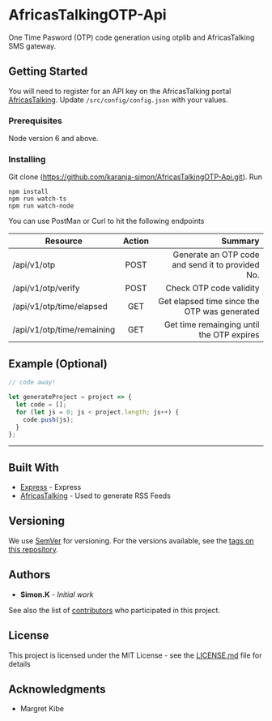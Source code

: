 
# AfricasTalkingOTP-Api

One Time Pasword (OTP) code generation using otplib and AfricasTalking SMS gateway.
## Getting Started
You will need to register for an API key on the AfricasTalking portal [AfricasTalking](https://africastalking.com/). Update ```/src/config/config.json```
with your values.

### Prerequisites

Node version 6 and above.

### Installing

Git clone (https://github.com/karanja-simon/AfricasTalkingOTP-Api.git). 
Run 
```
npm install 
npm run watch-ts
npm run watch-node
```
You can use PostMan or Curl to hit the following endpoints

| Resource   |      Action     |  Summary |
|----------|:-------------:|------:|
| /api/v1/otp |  POST| Generate an OTP code and send it to provided No. |
| /api/v1/otp/verify |    POST   |   Check OTP code validity |
| /api/v1/otp/time/elapsed |    GET | Get elapsed time since the OTP was generated
| /api/v1/otp/time/remaining |    GET | Get time remainging until the OTP expires

## Example (Optional)

```javascript
// code away!

let generateProject = project => {
  let code = [];
  for (let js = 0; js < project.length; js++) {
    code.push(js);
  }
};
```

---



## Built With

* [Express](https://expressjs.com/) - Express
* [AfricasTalking](https://africastalking.com/) - Used to generate RSS Feeds


## Versioning

We use [SemVer](http://semver.org/) for versioning. For the versions available, see the [tags on this repository](https://github.com/your/project/tags). 

## Authors

* **Simon.K** - *Initial work* 

See also the list of [contributors](https://github.com/your/project/contributors) who participated in this project.

## License

This project is licensed under the MIT License - see the [LICENSE.md](LICENSE.md) file for details

## Acknowledgments

* Margret Kibe
